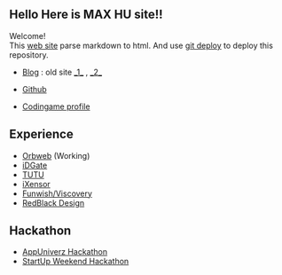 ## Hello Here is MAX HU site!!

Welcome!<br>
This [web site][ezresume] parse markdown to html. And use [git deploy][deployT] to deploy this repository.

- <a href='http://maxhu.logdown.com/' target='_blank'>Blog</a> : old site <a href='http://maxdev.huder.link/' target='_blank'>\_1\_</a> , <a href='http://n11studio.blogspot.tw/' target='_blank'>\_2\_</a>

- <a href='https://github.com/jhaoheng' target='_blank'>Github</a>
- <a href='https://www.codingame.com/profile/c9d4dedaa2ad858c3189b54adbdb30b16602041' target='_blank'>Codingame profile</a>


[ezresume]:https://github.com/jhaoheng/EZresume
[deployT]:https://github.com/jhaoheng/deployT

## Experience

- [Orbweb][orbweb_tag] (Working)
- [iDGate][idgate]
- [TUTU][tutu_tag]
- [iXensor][ixensor]
- [Funwish/Viscovery][funwish]
- [RedBlack Design][rbdesign]

[orbweb_tag]:index.php?demo=orbweb
[idgate]:index.php?demo=idgate
[tutu_tag]:index.php?demo=tutu
[ixensor]:index.php?demo=ixensor
[funwish]:index.php?demo=funwish
[rbdesign]:index.php?demo=rbdesign

## Hackathon

- [AppUniverz Hackathon][hack_1]
- [StartUp Weekend Hackathon][hack_2]

[hack_1]:index.php?demo=hack_1
[hack_2]:index.php?demo=hack_2
	